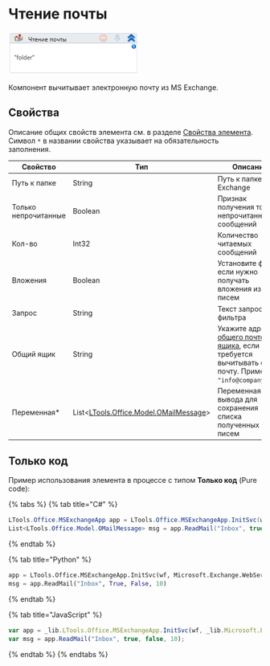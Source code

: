 # Чтение почты

![](<../../../../.gitbook/assets/image (324).png>)

Компонент вычитывает электронную почту из MS Exchange.

## Свойства
Описание общих свойств элемента см. в разделе [Свойства элемента](https://docs.primo-rpa.ru/primo-rpa/primo-studio/process/elements#svoistva-elementa).\
Символ `*` в названии свойства указывает на обязательность заполнения.

| Свойство             | Тип                                                                    | Описание                                         |
| -------------------- | ---------------------------------------------------------------------- | ------------------------------------------------ |
| Путь к папке         | String                                                                 | Путь к папке MS Exchange                         |
| Только непрочитанные | Boolean                                                                | Признак получения только непрочитанных сообщений |
| Кол-во               | Int32                                                                  | Количество читаемых сообщений                    |
| Вложения             | Boolean                                                                | Установите флаг, если нужно получать вложения из писем |
| Запрос               | String                                                                 | Текст запроса фильтра  |
| Общий ящик           | String                                                                 | Укажите адрес [общего почтового ящика](https://learn.microsoft.com/ru-ru/exchange/collaboration/shared-mailboxes/shared-mailboxes?view=exchserver-2019), если требуется вычитывать его почту. Пример:  `"info@company.com"` |
| Переменная\*         | List<[LTools.Office.Model.OMailMessage](../datatypes/omailmessage.md)> | Переменная вывода для сохранения списка полученных писем |

## Только код
Пример использования элемента в процессе с типом **Только код** (Pure code):

{% tabs %}
{% tab title="C#" %}
```csharp
LTools.Office.MSExchangeApp app = LTools.Office.MSExchangeApp.InitSvc(wf, Microsoft.Exchange.WebServices.Data.ExchangeVersion.Exchange2013_SP1, "server url", "login", "pass", "domain");
List<LTools.Office.Model.OMailMessage> msg = app.ReadMail("Inbox", true, false, 10);
```
{% endtab %}

{% tab title="Python" %}
```python
app = LTools.Office.MSExchangeApp.InitSvc(wf, Microsoft.Exchange.WebServices.Data.ExchangeVersion.Exchange2013_SP1, "server url", "login", "pass", "domain")
msg = app.ReadMail("Inbox", True, False, 10)
```
{% endtab %}

{% tab title="JavaScript" %}
```javascript
var app = _lib.LTools.Office.MSExchangeApp.InitSvc(wf, _lib.Microsoft.Exchange.WebServices.Data.ExchangeVersion.Exchange2013_SP1, "server url", "login", "pass", "domain");
var msg = app.ReadMail("Inbox", true, false, 10);
```
{% endtab %}
{% endtabs %}



